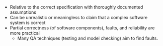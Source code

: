 * Relative to the correct specification with thoroughly documented assumptions
* Can be unrealistic or meaningless to claim that a complex software system is correct
* Partial correctness (of software components), faults, and reliability are more practical
	* Many QA techniques (testing and model checking) aim to find faults.
